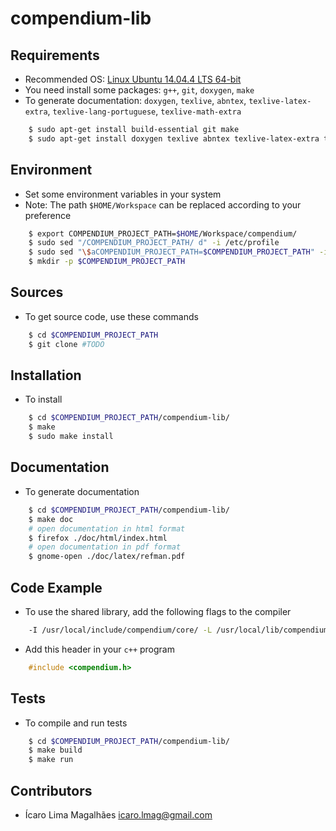 # compendium-lib

## Requirements

- Recommended OS: [Linux Ubuntu 14.04.4 LTS 64-bit](http://releases.ubuntu.com/14.04/)
- You need install some packages: `g++`, `git`, `doxygen`, `make`
- To generate documentation: `doxygen`, `texlive`, `abntex`, `texlive-latex-extra`, `texlive-lang-portuguese`, `texlive-math-extra`

```sh
    $ sudo apt-get install build-essential git make
    $ sudo apt-get install doxygen texlive abntex texlive-latex-extra texlive-lang-portuguese texlive-math-extra
```

## Environment

- Set some environment variables in your system
- Note: The path `$HOME/Workspace` can be replaced according to your preference

```sh
    $ export COMPENDIUM_PROJECT_PATH=$HOME/Workspace/compendium/
    $ sudo sed "/COMPENDIUM_PROJECT_PATH/ d" -i /etc/profile
    $ sudo sed "\$aCOMPENDIUM_PROJECT_PATH=$COMPENDIUM_PROJECT_PATH" -i /etc/profile
    $ mkdir -p $COMPENDIUM_PROJECT_PATH
```

## Sources

- To get source code, use these commands

```sh
    $ cd $COMPENDIUM_PROJECT_PATH
    $ git clone #TODO
```

## Installation

- To install

```sh
    $ cd $COMPENDIUM_PROJECT_PATH/compendium-lib/
    $ make
    $ sudo make install
```

## Documentation

- To generate documentation

```sh
    $ cd $COMPENDIUM_PROJECT_PATH/compendium-lib/
    $ make doc
    # open documentation in html format
    $ firefox ./doc/html/index.html
    # open documentation in pdf format
    $ gnome-open ./doc/latex/refman.pdf
```

## Code Example

- To use the shared library, add the following flags to the compiler

```sh
    -I /usr/local/include/compendium/core/ -L /usr/local/lib/compendium/core/ -lcompendium main.cpp -o a.out
```

- Add this header in your `c++` program

```cpp
    #include <compendium.h>
```

## Tests

- To compile and run tests

```sh
    $ cd $COMPENDIUM_PROJECT_PATH/compendium-lib/
    $ make build
    $ make run
```

## Contributors

* Ícaro Lima Magalhães <icaro.lmag@gmail.com>
